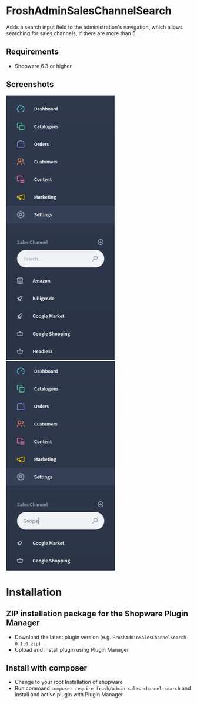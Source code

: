 # FroshAdminSalesChannelSearch

Adds a search input field to the administration's navigation, which allows searching for sales channels, if there are more than 5.

## Requirements

- Shopware 6.3 or higher

## Screenshots

![Screenshot 1](src/Resources/store/images/screenshot-1.png) ![Screenshot 2](src/Resources/store/images/screenshot-2.png)

# Installation

## ZIP installation package for the Shopware Plugin Manager

* Download the latest plugin version (e.g. `FroshAdminSalesChannelSearch-0.1.0.zip`)
* Upload and install plugin using Plugin Manager

## Install with composer

* Change to your root Installation of shopware
* Run command `composer require frosh/admin-sales-channel-search` and install and active plugin with Plugin Manager 
